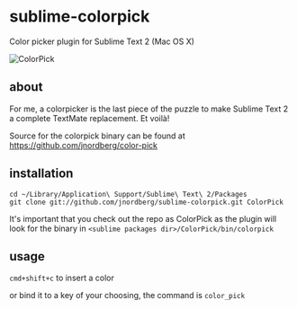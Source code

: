 # sublime-colorpick

Color picker plugin for Sublime Text 2 (Mac OS X)

![ColorPick](http://xn--bl-wia.se/2dd90c2d73.png)

## about

For me, a colorpicker is the last piece of the puzzle to make Sublime Text 2 a complete
TextMate replacement. Et voilà!

Source for the colorpick binary can be found at https://github.com/jnordberg/color-pick

## installation

    cd ~/Library/Application\ Support/Sublime\ Text\ 2/Packages
    git clone git://github.com/jnordberg/sublime-colorpick.git ColorPick

It's important that you check out the repo as ColorPick as the plugin will look for the binary in
`<sublime packages dir>/ColorPick/bin/colorpick`

## usage

`cmd+shift+c` to insert a color

or bind it to a key of your choosing, the command is `color_pick`
